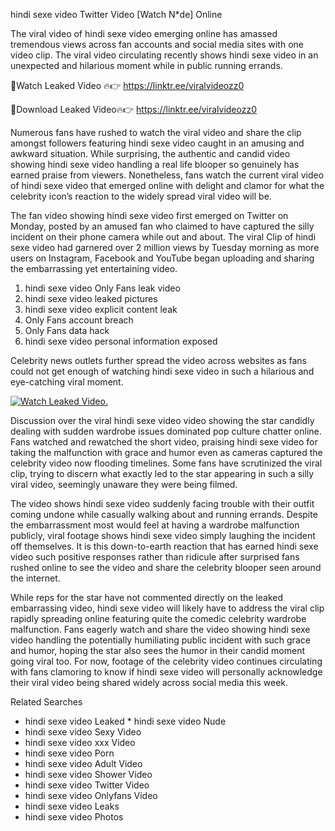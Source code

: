﻿hindi sexe video Twitter Video [Watch N*de] Online

The viral video of ﻿hindi sexe video emerging online has amassed tremendous views across fan accounts and social media sites with one video clip. The viral video circulating recently shows ﻿hindi sexe video in an unexpected and hilarious moment while in public running errands. 

🔴Watch Leaked Video 🔥👉  https://linktr.ee/viralvideozz0 

🔴Download Leaked Video🔥👉  https://linktr.ee/viralvideozz0 

Numerous fans have rushed to watch the viral video and share the clip amongst followers featuring ﻿hindi sexe video caught in an amusing and awkward situation. While surprising, the authentic and candid video showing ﻿hindi sexe video handling a real life blooper so genuinely has earned praise from viewers. Nonetheless, fans watch the current viral video of ﻿hindi sexe video that emerged online with delight and clamor for what the celebrity icon’s reaction to the widely spread viral video will be.

The fan video showing ﻿hindi sexe video first emerged on Twitter on Monday, posted by an amused fan who claimed to have captured the silly incident on their phone camera while out and about. The viral Clip of ﻿hindi sexe video had garnered over 2 million views by Tuesday morning as more users on Instagram, Facebook and YouTube began uploading and sharing the embarrassing yet entertaining video. 

1. ﻿hindi sexe video Only Fans leak video
2. ﻿hindi sexe video leaked pictures
3. ﻿hindi sexe video explicit content leak
4. Only Fans account breach
5. Only Fans data hack
6. ﻿hindi sexe video personal information exposed

Celebrity news outlets further spread the video across websites as fans could not get enough of watching ﻿hindi sexe video in such a hilarious and eye-catching viral moment. 

[![Watch Leaked Video.](https://miro.medium.com/v2/resize:fit:828/format:webp/1*cilzJN44JGOrTw9NJCrNHA.gif "Watch Leaked Video")](https://linktr.ee/viralvideozz0)

Discussion over the viral ﻿hindi sexe video video showing the star candidly dealing with sudden wardrobe issues dominated pop culture chatter online. Fans watched and rewatched the short video, praising ﻿hindi sexe video for taking the malfunction with grace and humor even as cameras captured the celebrity video now flooding timelines. Some fans have scrutinized the viral clip, trying to discern what exactly led to the star appearing in such a silly viral video, seemingly unaware they were being filmed.

The video shows ﻿hindi sexe video suddenly facing trouble with their outfit coming undone while casually walking about and running errands. Despite the embarrassment most would feel at having a wardrobe malfunction publicly, viral footage shows ﻿hindi sexe video simply laughing the incident off themselves. It is this down-to-earth reaction that has earned ﻿hindi sexe video such positive responses rather than ridicule after surprised fans rushed online to see the video and share the celebrity blooper seen around the internet.  

While reps for the star have not commented directly on the leaked embarrassing video, ﻿hindi sexe video will likely have to address the viral clip rapidly spreading online featuring quite the comedic celebrity wardrobe malfunction. Fans eagerly watch and share the video showing ﻿hindi sexe video handling the potentially humiliating public incident with such grace and humor, hoping the star also sees the humor in their candid moment going viral too. For now, footage of the celebrity video continues circulating with fans clamoring to know if ﻿hindi sexe video will personally acknowledge their viral video being shared widely across social media this week.

Related Searches
* ﻿hindi sexe video Leaked
﻿* hindi sexe video Nude
* ﻿hindi sexe video Sexy Video
* ﻿hindi sexe video xxx Video
* ﻿hindi sexe video Porn
* ﻿hindi sexe video Adult Video
* ﻿hindi sexe video Shower Video
* ﻿hindi sexe video Twitter Video
* ﻿hindi sexe video Onlyfans Video
* ﻿hindi sexe video Leaks
* ﻿hindi sexe video Photos